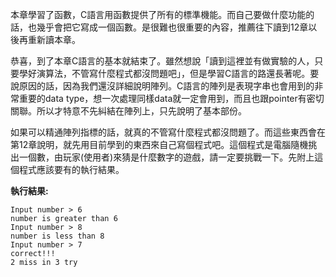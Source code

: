 本章學習了函數，C語言用函數提供了所有的標準機能。而自己要做什麼功能的話，也幾乎會把它寫成一個函數。是很難也很重要的內容，推薦往下讀到12章以後再重新讀本章。

恭喜，到了本章C語言的基本就結束了。雖然想說「讀到這裡並有做實驗的人，只要學好演算法，不管寫什麼程式都沒問題吧」，但是學習C語言的路還長著呢。要說原因的話，因為我們還沒詳細說明陣列。C語言的陣列是表現字串也會用到的非常重要的data type，想一次處理同樣data就一定會用到，而且也跟pointer有密切關聯。所以才特意不先糾結在陣列上，只先說明了基本部份。

如果可以精通陣列指標的話，就真的不管寫什麼程式都沒問題了。而這些東西會在第12章說明，就先用目前學到的東西來自己寫個程式吧。這個程式是電腦隨機挑出一個數，由玩家(使用者)來猜是什麼數字的遊戲，請一定要挑戰一下。先附上這個程式應該要有的執行結果。

**執行結果:**
```
Input number > 6
number is greater than 6
Input number > 8
number is less than 8
Input number > 7
correct!!!
2 miss in 3 try 
```